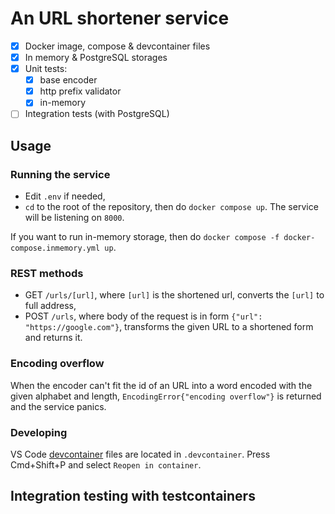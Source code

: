 # An URL shortener service

- [x] Docker image, compose & devcontainer files
- [x] In memory & PostgreSQL storages
- [x] Unit tests:
    - [x] base encoder
    - [x] http prefix validator
    - [x] in-memory
- [ ] Integration tests (with PostgreSQL)

## Usage

### Running the service

- Edit `.env` if needed,
- `cd` to the root of the repository, then do `docker compose up`. The service will be listening on `8000`.

If you want to run in-memory storage, then do `docker compose -f docker-compose.inmemory.yml up`.

### REST methods
- GET `/urls/[url]`, where `[url]` is the shortened url, converts the `[url]` to full address,
- POST `/urls`, where body of the request is in form `{"url": "https://google.com"}`, transforms the given URL to a shortened form and returns it.

### Encoding overflow
When the encoder can't fit the id of an URL into a word encoded with the given alphabet and length, `EncodingError{"encoding overflow"}` is returned and the service panics.

### Developing
VS Code [devcontainer](https://containers.dev) files are located in `.devcontainer`. Press Cmd+Shift+P and select `Reopen in container`.

## Integration testing with testcontainers
